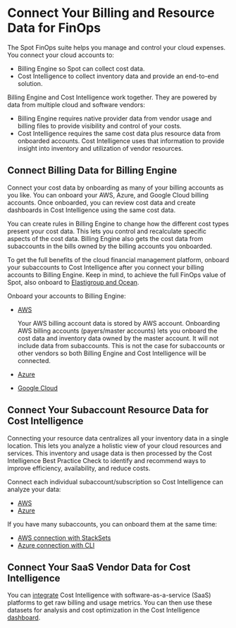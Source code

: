 <meta name="robots" content="noindex">

# Connect Your Billing and Resource Data for FinOps

The Spot FinOps suite helps you manage and control your cloud expenses. You connect your cloud accounts to:

* Billing Engine so Spot can collect cost data.
* Cost Intelligence to collect inventory data and provide an end-to-end solution.

Billing Engine and Cost Intelligence work together. They are powered by data from multiple cloud and software vendors:

* Billing Engine requires native provider data from vendor usage and billing files to provide visibility and control of your costs.
* Cost Intelligence requires the same cost data plus resource data from onboarded accounts. Cost Intelligence uses that information to provide insight into inventory and utilization of vendor resources. 

## Connect Billing Data for Billing Engine
Connect your cost data by onboarding as many of your billing accounts as you like. You can onboard your AWS, Azure, and Google Cloud billing accounts. Once onboarded, you can review cost data and create dashboards in Cost Intelligence using the same cost data.

You can create rules in Billing Engine to change how the different cost types present your cost data. This lets you control and recalculate specific aspects of the cost data. Billing Engine also gets the cost data from subaccounts in the bills owned by the billing accounts you onboarded.

To get the full benefits of the cloud financial management platform, onboard your subaccounts to Cost Intelligence after you connect your billing accounts to Billing Engine. Keep in mind, to achieve the full FinOps value of Spot, also onboard to [Elastigroup and Ocean](connect-your-cloud-provider/first-account/).

Onboard your accounts to Billing Engine:

* [AWS](billing-engine/get-started/connect-aws)

  Your AWS billing account data is stored by AWS account. Onboarding AWS billing accounts (payers/master accounts) lets you onboard the cost data and inventory data owned by the master account. It will not include data from subaccounts. This is not the case for subaccounts or other vendors so both Billing Engine and Cost Intelligence will be connected. 

* [Azure](billing-engine/get-started/connect-azure)
* [Google Cloud](billing-engine/get-started/connect-google)

## Connect Your Subaccount Resource Data for Cost Intelligence

Connecting your resource data centralizes all your inventory data in a single location. This lets you analyze a holistic view of your cloud resources and services. This inventory and usage data is then processed by the Cost Intelligence Best Practice Check to identify and recommend ways to improve efficiency, availability, and reduce costs.

Connect each individual subaccount/subscription so Cost Intelligence can analyze your data:
* [AWS](cost-intelligence/get-started/connect-aws)
* [Azure](cost-intelligence/get-started/connect-azure)

If you have many subaccounts, you can onboard them at the same time:
* [AWS connection with StackSets](cost-intelligence/get-started/connect-aws-stacksets)
* [Azure connection with CLI](cost-intelligence/get-started/connect-with-azure-cli)

## Connect Your SaaS Vendor Data for Cost Intelligence

You can [integrate](cost-intelligence/tutorials/integrations/) Cost Intelligence with software-as-a-service (SaaS) platforms to get raw billing and usage metrics. You can then use these datasets for analysis and cost optimization in the Cost Intelligence [dashboard](cost-intelligence/tutorials/dashboard/).
 

